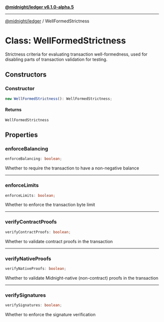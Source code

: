 [**@midnight/ledger v6.1.0-alpha.5**](../README.md)

***

[@midnight/ledger](../globals.md) / WellFormedStrictness

# Class: WellFormedStrictness

Strictness criteria for evaluating transaction well-formedness, used for
disabling parts of transaction validation for testing.

## Constructors

### Constructor

```ts
new WellFormedStrictness(): WellFormedStrictness;
```

#### Returns

`WellFormedStrictness`

## Properties

### enforceBalancing

```ts
enforceBalancing: boolean;
```

Whether to require the transaction to have a non-negative balance

***

### enforceLimits

```ts
enforceLimits: boolean;
```

Whether to enforce the transaction byte limit

***

### verifyContractProofs

```ts
verifyContractProofs: boolean;
```

Whether to validate contract proofs in the transaction

***

### verifyNativeProofs

```ts
verifyNativeProofs: boolean;
```

Whether to validate Midnight-native (non-contract) proofs in the transaction

***

### verifySignatures

```ts
verifySignatures: boolean;
```

Whether to enforce the signature verification
